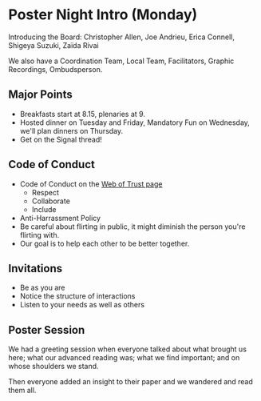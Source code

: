 # Poster Night Intro (Monday)

Introducing the Board: Christopher Allen, Joe Andrieu, Erica Connell, Shigeya Suzuki, Zaïda Rivai

We also have a Coordination Team, Local Team, Facilitators, Graphic Recordings, Ombudsperson. 

## Major Points

* Breakfasts start at 8.15, plenaries at 9.
* Hosted dinner on Tuesday and Friday, Mandatory Fun on Wednesday, we'll plan dinners on Thursday.
* Get on the Signal thread!

## Code of Conduct 

* Code of Conduct on the [Web of Trust page](https://weboftrust.info/about/code-of-conduct/)
   * Respect
   * Collaborate
   * Include
* Anti-Harrassment Policy
* Be careful about flirting in public, it might diminish the person you're flirting with.
* Our goal is to help each other to be better together.

## Invitations

* Be as you are
* Notice the structure of interactions
* Listen to your needs as well as others

## Poster Session

We had a greeting session when everyone talked about what brought us here; what our advanced reading was; what we find important; and on whose shoulders we stand.

Then everyone added an insight to their paper and we wandered and read them all.
